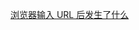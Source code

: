 [浏览器输入 URL 后发生了什么](../../questions/118.MVC%EF%BC%8CMVP%20%E5%92%8C%20MVVM%20%E6%A8%A1%E5%BC%8F%E5%A6%82%E4%BD%95%E9%80%89%E6%8B%A9.md)
